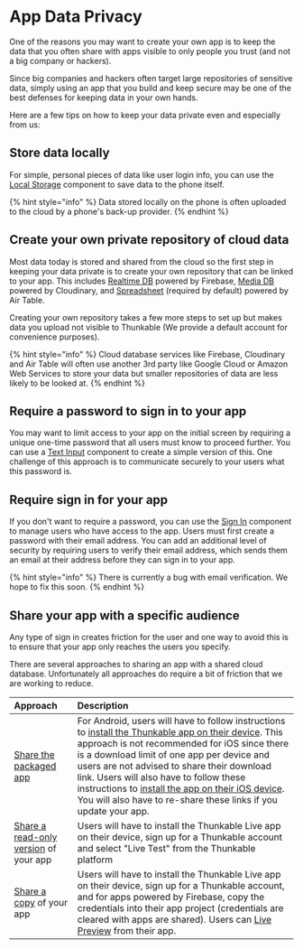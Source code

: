 # App Data Privacy

One of the reasons you may want to create your own app is to keep the data that you often share with apps visible to only people you trust \(and not a big company or hackers\).

Since big companies and hackers often target large repositories of sensitive data, simply using an app that you build and keep secure may be one of the best defenses for keeping data in your own hands.

Here are a few tips on how to keep your data private even and especially from us:

## Store data locally

For simple, personal pieces of data like user login info, you can use the [Local Storage](components/data/local-storage.md) component to save data to the phone itself.

{% hint style="info" %}
Data stored locally on the phone is often uploaded to the cloud by a phone's back-up provider.
{% endhint %}

## Create your own private repository of cloud data

Most data today is stored and shared from the cloud so the first step in keeping your data private is to create your own repository that can be linked to your app. This includes [Realtime DB](components/data/realtime-db.md) powered by Firebase, [Media DB](components/data/media-db.md) powered by Cloudinary, and [Spreadsheet](components/data/spreadsheet.md) \(required by default\) powered by Air Table.

Creating your own repository takes a few more steps to set up but makes data you upload not visible to Thunkable \(We provide a default account for convenience purposes\).

{% hint style="info" %}
Cloud database services like Firebase, Cloudinary and Air Table will often use another 3rd party like Google Cloud or Amazon Web Services to store your data but smaller repositories of data are less likely to be looked at.
{% endhint %}

## Require a password to sign in to your app

You may want to limit access to your app on the initial screen by requiring a unique one-time password that all users must know to proceed further. You can use a [Text Input](components/user-interface/text-input.md#set-up-for-passwords) component to create a simple version of this. One challenge of this approach is to communicate securely to your users what this password is.

## Require sign in for your app

If you don't want to require a password, you can use the [Sign In](components/sign-in/sign-in.md) component to manage users who have access to the app. Users must first create a password with their email address. You can add an additional level of security by requiring users to verify their email address, which sends them an email at their address before they can sign in to your app.

{% hint style="info" %}
There is currently a bug with email verification. We hope to fix this soon.
{% endhint %}

## Share your app with a specific audience

Any type of sign in creates friction for the user and one way to avoid this is to ensure that your app only reaches the users you specify.

There are several approaches to sharing an app with a shared cloud database. Unfortunately all approaches do require a bit of friction that we are working to reduce.

| Approach | Description |
| :--- | :--- |
| [Share the packaged app](../download.md#download-and-install-android-app) | For Android, users will have to follow instructions to [install the Thunkable app on their device](../download.md#to-install-allow-apps-from-unknown-sources). This approach is not recommended for iOS since there is a download limit of one app per device and users are not advised to share their download link.  Users will also have to follow these instructions to [install the app on their iOS device](../download.md#to-install-trust-thunkable-on-your-device). You will also have to re-share these links if you update your app. |
| [Share a read-only version](../share.md#share-a-read-only-version-of-your-app-project-by-link) of your app | Users will have to install the Thunkable Live app on their device, sign up for a Thunkable account and select "Live Test" from the Thunkable platform |
| [Share a copy](../share.md#share-a-copy-of-your-app-project-by-link) of your app | Users will have to install the Thunkable Live app on their device, sign up for a Thunkable account, and for apps powered by Firebase, copy the credentials into their app project \(credentials are cleared with apps are shared\). Users can [Live Preview](../live-test.md#live-preview-android-only) from their app. |

